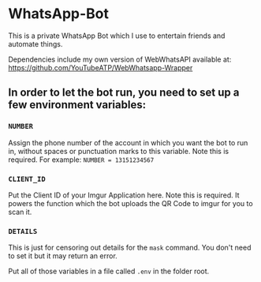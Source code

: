 # WhatsApp-Bot
This is a private WhatsApp Bot which I use to entertain friends and automate things.

Dependencies include my own version of WebWhatsAPI available at:
https://github.com/YouTubeATP/WebWhatsapp-Wrapper

## In order to let the bot run, you need to set up a few environment variables:

### `NUMBER`
Assign the phone number of the account in which you want the bot to run in, without spaces or punctuation marks to this variable. Note this is required.
For example: `NUMBER = 13151234567`

### `CLIENT_ID`
Put the Client ID of your Imgur Application here. Note this is required. It powers the function which the bot uploads the QR Code to imgur for you to scan it.

### `DETAILS`
This is just for censoring out details for the `mask` command. You don't need to set it but it may return an error.

Put all of those variables in a file called `.env` in the folder root.

